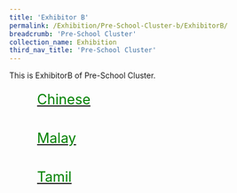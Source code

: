 ```yaml
---
title: 'Exhibitor B'
permalink: /Exhibition/Pre-School-Cluster-b/ExhibitorB/
breadcrumb: 'Pre-School Cluster'
collection_name: Exhibition
third_nav_title: 'Pre-School Cluster'
---
```


<div>
This is ExhibitorB of Pre-School Cluster.<br/>
 <a href="/Exhibition/Pre-School-Cluster-b/ExhibitorB/"><div style="margin: 0px;padding: 20px 50px;font-size: 25px; color:
  green;">Chinese</div></a>
 <a href="/Exhibition/Pre-School-Cluster-b/ExhibitorB/"><div style="margin: 0px;padding: 20px 50px;font-size: 25px; color:
  green;">Malay</div></a>
 <a href="/Exhibition/Pre-School-Cluster-b/ExhibitorB/"><div style="margin: 0px;padding: 20px 50px;font-size: 25px; color:
  green;">Tamil</div></a>
</div>

